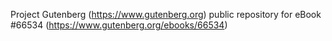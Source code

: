 Project Gutenberg (https://www.gutenberg.org) public repository for
eBook #66534 (https://www.gutenberg.org/ebooks/66534)
